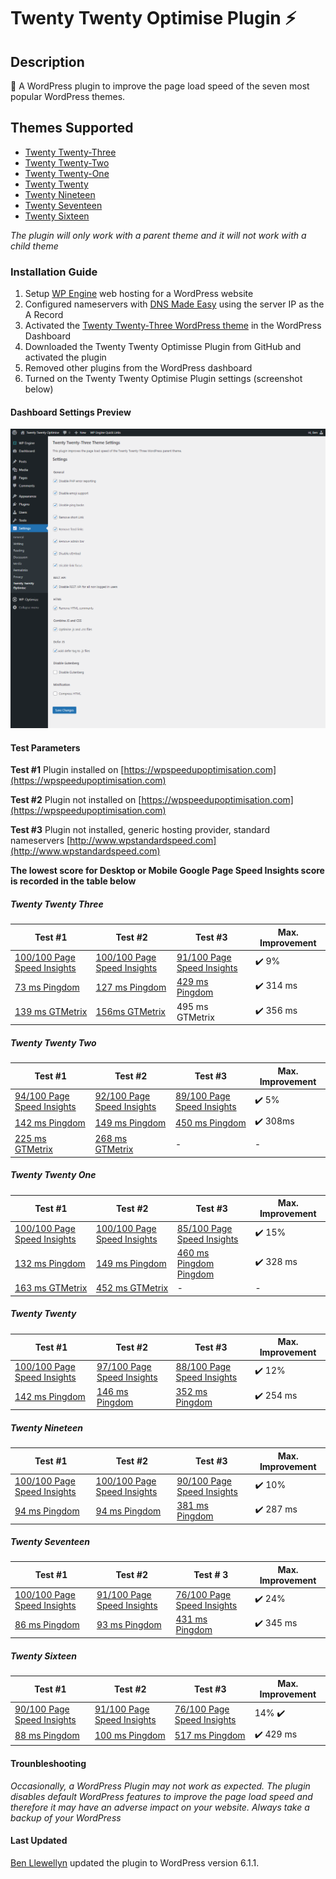 # Twenty Twenty Optimise Plugin :zap:

## Description
:rainbow: A WordPress plugin to improve the page load speed of the seven most popular WordPress themes.

## Themes Supported
* [Twenty Twenty-Three](https://en-gb.wordpress.org/themes/twentytwentythree/)
* [Twenty Twenty-Two](https://en-gb.wordpress.org/themes/twentytwentytwo/)
* [Twenty Twenty-One](https://en-gb.wordpress.org/themes/twentytwentyone/)
* [Twenty Twenty](https://en-gb.wordpress.org/themes/twentytwenty/)
* [Twenty Nineteen](https://en-gb.wordpress.org/themes/twentynineteen/)
* [Twenty Seventeen](https://en-gb.wordpress.org/themes/twentyseventeen/)
* [Twenty Sixteen](https://en-gb.wordpress.org/themes/twentysixteen/)

_The plugin will only work with a parent theme and it will not work with a child theme_

### Installation Guide
1. Setup [WP Engine](https://wpengine.com) web hosting for a WordPress website
2. Configured nameservers with [DNS Made Easy](https://dnsmadeeasy.com) using the server IP as the A Record
3. Activated the [Twenty Twenty-Three WordPress theme](https://en-gb.wordpress.org/themes/twentytwentyone/) in the WordPress Dashboard
4. Downloaded the Twenty Twenty Optimisse Plugin from GitHub and activated the plugin
5. Removed other plugins from the WordPress dashboard
6. Turned on the Twenty Twenty Optimise Plugin settings (screenshot below)

#### Dashboard Settings Preview
![Settings Preview In WordPress Dashboard](https://github.com/slibdesign/twentytwentyoptimise/blob/master/screenshot/twentytwentyoptimisewppluginscreenshot.png)

#### Test Parameters

**Test #1** Plugin installed on [https://wpspeedupoptimisation.com](https://wpspeedupoptimisation.com)

**Test #2** Plugin not installed on [https://wpspeedupoptimisation.com](https://wpspeedupoptimisation.com)

**Test #3** Plugin not installed, generic hosting provider, standard nameservers [http://www.wpstandardspeed.com](http://www.wpstandardspeed.com)

__The lowest score for Desktop or Mobile Google Page Speed Insights score is recorded in the table below__

##### Twenty Twenty Three

Test #1  | Test #2 | Test #3 | Max. Improvement
----------------- | -------------------- | ----------------------- | -----------------------
[100/100 Page Speed Insights](https://wpspeedupoptimisation.com/performance-pngs/2023/google-mobile.png) | [100/100 Page Speed Insights](https://wpspeedupoptimisation.com/performance-pngs/2023/vanilla/google-mobile.png) | [91/100 Page Speed Insights](https://wpspeedupoptimisation.com/performance-pngs/2023/standard/google-mobile.png) | :heavy_check_mark: 9%
[73 ms Pingdom](https://wpspeedupoptimisation.com/performance-pngs/2023/pingdom.png) | [127 ms Pingdom](https://wpspeedupoptimisation.com/performance-pngs/2023/vanilla/pingdom.png) | [429 ms Pingdom](https://wpspeedupoptimisation.com/performance-pngs/2023/standard/pingdom.png) | :heavy_check_mark: 314 ms
[139 ms GTMetrix](https://wpspeedupoptimisation.com/performance-pngs/2023/gtmetrix.png) | [156ms GTMetrix](https://wpspeedupoptimisation.com/performance-pngs/2023/vanilla/gtmetrix.png) | 495 ms GTMetrix | :heavy_check_mark: 356 ms

##### Twenty Twenty Two

Test #1  | Test #2 | Test #3 | Max. Improvement
----------------- | -------------------- | -------------------- | -------------------- 
[94/100 Page Speed Insights](https://wpspeedupoptimisation.com/performance-pngs/2022/google-mobile.png) | [92/100 Page Speed Insights](https://wpspeedupoptimisation.com/performance-pngs/2022/vanilla/google-mobile.png) | [89/100 Page Speed Insights](https://wpspeedupoptimisation.com/performance-pngs/2022/standard/google-mobile.png) | :heavy_check_mark: 5%
[142 ms Pingdom](https://wpspeedupoptimisation.com/performance-pngs/2022/pingdom.png) | [149 ms Pingdom](https://wpspeedupoptimisation.com/performance-pngs/2022/vanilla/pingdom.png) | [450 ms Pingdom](https://wpspeedupoptimisation.com/performance-pngs/2022/standard/pingdom.png) | :heavy_check_mark: 308ms
[225 ms GTMetrix](https://wpspeedupoptimisation.com/performance-pngs/2022/gtmetrix.png) | [268 ms GTMetrix](https://wpspeedupoptimisation.com/performance-pngs/2022/vanilla/gtmetrix.png) | - | -

##### Twenty Twenty One

Test #1 | Test #2 | Test #3 | Max. Improvement
----------------- | -------------------- | -------------------- | --------------------
[100/100 Page Speed Insights](https://wpspeedupoptimisation.com/performance-pngs/2021/google-mobile.png) | [100/100 Page Speed Insights](https://wpspeedupoptimisation.com/performance-pngs/2021/vanilla/google-mobile.png) | [85/100 Page Speed Insights](https://wpspeedupoptimisation.com/performance-pngs/2021/standard/google-mobile.png) | :heavy_check_mark: 15%
[132 ms Pingdom](https://wpspeedupoptimisation.com/performance-pngs/2021/pingdom.png) | [149 ms Pingdom](https://wpspeedupoptimisation.com/performance-pngs/2021/vanilla/pingdom.png) | [460 ms Pingdom Pingdom](https://wpspeedupoptimisation.com/performance-pngs/2021/standard/pingdom.png) | :heavy_check_mark: 328 ms
[163 ms GTMetrix](https://wpspeedupoptimisation.com/performance-pngs/2021/gtmetrix.png) | [452 ms GTMetrix](https://wpspeedupoptimisation.com/performance-pngs/2021/vanilla/gtmetrix.png) | - | -

##### Twenty Twenty 

Test #1 | Test #2 | Test #3 | Max. Improvement
----------------- | --------------------| --------------------| --------------------
[100/100 Page Speed Insights](https://wpspeedupoptimisation.com/performance-pngs/2020/google-mobile.png) | [97/100 Page Speed Insights](https://wpspeedupoptimisation.com/performance-pngs/2020/vanilla/google-mobile.png) | [88/100 Page Speed Insights](https://wpspeedupoptimisation.com/performance-pngs/2020/standard/google-mobile.png) | :heavy_check_mark: 12%
[142 ms Pingdom](https://wpspeedupoptimisation.com/performance-pngs/2020/pingdom.png) | [146 ms Pingdom](https://wpspeedupoptimisation.com/performance-pngs/2020/vanilla/pingdom.png) | [352 ms Pingdom](https://wpspeedupoptimisation.com/performance-pngs/2020/standard/pingdom.png) | :heavy_check_mark: 254 ms

##### Twenty Nineteen

Test #1 | Test #2 | Test #3 | Max. Improvement
----------------- | -------------------- | -------------------- | --------------------
[100/100 Page Speed Insights](https://wpspeedupoptimisation.com/performance-pngs/2019/google-mobile.png) | [100/100 Page Speed Insights](https://wpspeedupoptimisation.com/performance-pngs/2019/vanilla/google-mobile.png) | [90/100 Page Speed Insights](https://wpspeedupoptimisation.com/performance-pngs/2019/standard/google-mobile.png) | :heavy_check_mark: 10%
[94 ms Pingdom](https://wpspeedupoptimisation.com/performance-pngs/2019/pingdom.png) | [94 ms Pingdom](https://wpspeedupoptimisation.com/performance-pngs/2019/vanilla/pingdom.png) | [381 ms Pingdom](https://wpspeedupoptimisation.com/performance-pngs/2019/standard/pingdom.png) | :heavy_check_mark: 287 ms

##### Twenty Seventeen

Test #1 | Test #2 | Test # 3 | Max. Improvement
----------------- | -------------------- | -------------------- | --------------------
[100/100 Page Speed Insights](https://wpspeedupoptimisation.com/performance-pngs/2017/google-mobile.png) | [91/100 Page Speed Insights](https://wpspeedupoptimisation.com/performance-pngs/2017/vanilla/google-mobile.png) | [76/100 Page Speed Insights](https://wpspeedupoptimisation.com/performance-pngs/2017/standard/google-mobile.png) | :heavy_check_mark: 24% 
[86 ms Pingdom](https://wpspeedupoptimisation.com/performance-pngs/2017/pingdom.png) | [93 ms Pingdom](https://wpspeedupoptimisation.com/performance-pngs/2017/vanilla/pingdom.png) | [431 ms Pingdom](https://wpspeedupoptimisation.com/performance-pngs/2017/standard/pingdom.png) | :heavy_check_mark: 345 ms

##### Twenty Sixteen

Test #1 | Test #2 | Test #3 | Max. Improvement
----------------- | -------------------- | -------------------- | --------------------
[90/100 Page Speed Insights](https://wpspeedupoptimisation.com/performance-pngs/2016/google-mobile.png) | [91/100 Page Speed Insights](https://wpspeedupoptimisation.com/performance-pngs/2016/vanilla/google-mobile.png) | [76/100 Page Speed Insights](https://wpspeedupoptimisation.com/performance-pngs/2016/standard/google-mobile.png) | 14% :heavy_check_mark:
[88 ms Pingdom](https://wpspeedupoptimisation.com/performance-pngs/2016/pingdom.png) | [100 ms Pingdom](https://wpspeedupoptimisation.com/performance-pngs/2016/vanilla/pingdom.png)  | [517 ms Pingdom](https://wpspeedupoptimisation.com/performance-pngs/2016/standard/pingdom.png) | :heavy_check_mark: 429 ms

#### Trounbleshooting
_Occasionally, a WordPress Plugin may not work as expected. The plugin disables default WordPress features to improve the page load speed and therefore it may have an adverse impact on your website. Always take a backup of your WordPress_

#### Last Updated
[Ben Llewellyn](https://www.slibdesign.com) updated the plugin to WordPress version 6.1.1.





